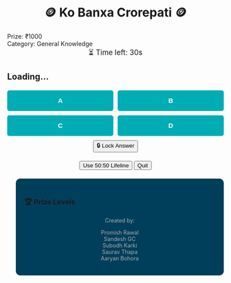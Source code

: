 <html lang="en">
<head>
  <meta charset="UTF-8" />
  <meta name="viewport" content="width=device-width, initial-scale=1.0"/>
  <title>Ko Bancha Crorepati</title>
  <style>
font-family: Arial, sans-serif;
      background-color: #0f3057;
      color: #ffffff;
      display: flex;
      justify-content: space-around;
      align-items: flex-start;
      height: 100vh;
      margin: 0;
      padding: 20px;
    }

    .container {
      max-width: 600px;
      background-color: #00587a;
      border-radius: 10px;
      padding: 20px;
      flex: 1;
    }

    .sidebar {
      background-color: #003f5c;
      padding: 20px;
      border-radius: 10px;
      margin-left: 20px;
      min-width: 250px;
    }

    h1 {
      text-align: center;
    }

    #question {
      font-size: 1.4em;
      margin-bottom: 20px;
    }

    .options {
      display: grid;
      grid-template-columns: 1fr 1fr;
      gap: 10px;
    }

    .option-btn {
      padding: 15px;
      background-color: #00adb5;
      border: none;
      border-radius: 5px;
      color: white;
      font-weight: bold;
      cursor: pointer;
      transition: background-color 0.3s;
      font-size: 1.1em;
    }

    .option-btn.selected {
      background-color: #ffaa00 !important;
    }

    .option-btn.correct {
      background-color: #28a745 !important;
    }

    .option-btn.incorrect {
      background-color: #dc3545 !important;
    }

    .option-btn:disabled {
      cursor: not-allowed;
    }

    .lifeline-box {
      margin-top: 20px;
      text-align: center;
    }

    #result, #levelComplete {
      margin-top: 20px;
      font-size: 1.1em;
      text-align: center;
    }

    #timer {
      font-size: 1.2em;
      margin-bottom: 10px;
      text-align: center;
    }

    .level {
      padding: 5px 0;
      border-bottom: 1px solid #ffffff22;
    }

    .active-level {
      color: gold;
      font-weight: bold;
    }

    .super-sawaal {
      background-color: orange;
      padding: 2px 5px;
      border-radius: 5px;
      color: #000;
      font-weight: bold;
    }

    .team {
      margin-top: 20px;
      font-size: 0.9em;
      color: #aaa;
      text-align: center;
    }
  </style>
</head>
<body>



  <div class="container">
    <h1>🪙 Ko Banxa Crorepati 🪙</h1>
    <div id="prize">Prize: ₹1000</div>
    <div id="category">Category: General Knowledge</div>
    <div id="timer">⏳ Time left: 30s</div>
    <div id="question-box">
      <h2 id="question">Loading...</h2>
      <div class="options">
        <button class="option-btn" onclick="selectOption(0)">A</button>
        <button class="option-btn" onclick="selectOption(1)">B</button>
        <button class="option-btn" onclick="selectOption(2)">C</button>
        <button class="option-btn" onclick="selectOption(3)">D</button>
      </div>
      <div style="text-align:center; margin-top:10px">
        <button onclick="lockAnswer()">🔒 Lock Answer</button>
      </div>
    </div>
    <div class="lifeline-box">
      <button id="lifeline-btn" onclick="useLifeline()">Use 50:50 Lifeline</button>
      <button onclick="quitGame()">Quit</button>
    </div>
    <div id="result"></div>
    <div id="levelComplete"></div>
  </div>

  <div class="sidebar">
    <h3>🏆 Prize Levels</h3>
    <div id="prize-levels"></div>
    <div class="team">
      <p>Created by:</p>
      <p>Promish Rawal<br>Sandesh GC<br>Subodh Karki<br>Saurav Thapa<br>Aaryan Bohora</p>
    </div>
  </div>

  <script>
    const recognition = new (window.SpeechRecognition || window.webkitSpeechRecognition)();
    recognition.continuous = true;
    recognition.interimResults = false;
    recognition.lang = 'en-US';
    recognition.start();

    recognition.onresult = function(event) {
      const transcript = event.results[event.results.length - 1][0].transcript.toLowerCase();
      if (transcript.includes("lock")) {
        lockAnswer();
      } else if (transcript.includes("pause")) {
        clearInterval(timerInterval);
      } else if (transcript.includes("resume")) {
        startTimer();
      } else {
        ['a','b','c','d'].forEach((val, idx) => {
          if (transcript.includes(val)) {
            selectOption(idx);
          }
        });
      }
    };

    const questions = [
    { question: "What is the capital of Australia?", category: "General Knowledge", options: ["Sydney", " Melbourne, "Canberra", "Brisbane"], answer: 2 },
    { question: "In which year did World War II end?", category: "General Knowledge", options: ["1945", "1942", "1950", "1899"], answer: 0 },
    { question: "Who invented the equals sign (=) ?", category: "Math", options: ["Joseph Huddart", "Leonhard Euler", "William Oughtred", "Robert Recorde"], answer: 3 },
    { question: "Who discovered Derivatives?", category: "Math", options: ["Gottfried Leibniz", "Vincenzo Riccati", "William Playfair", " Leonhard Euler"], answer: 0 },
    { question: "Choose the correct spelling:", category: "English", options: ["Recieve", "Receive", "Receeve", "Receiv"], answer: 1 },
    { question: "Synonym of 'Happy'?", category: "English", options: ["Sad", "Angry", "Joyful", "Upset"], answer: 2 },
    { question: "Who wrote 'Muna Madan'?", category: "Nepali", options: ["Laxmi Prasad Devkota", "Bhanubhakta", "Parijat", "Lekhnath Paudyal"], answer: 0 },
    { question: "Nepali New Year falls on?", category: "Nepali", options: ["Baisakh 1", "Ashad 15", "Kartik 5", "Chaitra 30"], answer: 0 },
    { question: "What is the chemical symbol of water?", category: "Chemistry", options: ["H2O", "O2", "CO2", "HO2"], answer: 0 },
    { question: "Atomic number of Oxygen?", category: "Chemistry", options: ["6", "7", "8", "9"], answer: 2 },
    { question: "What is the speed of light?", category: "Physics", options: ["299,792,458 m/s", "300,000,000 m/s", "150,000,000 m/s", "3,000 m/s"], answer: 0 },
    { question: "Who discovered gravity?", category: "Physics", options: ["Einstein", "Newton", "Tesla", "Faraday"], answer: 1 }
  ];

     const prizeLevels = [1000, 5000, 10000, 40000, 100000, 160000, 500000, 640000, 1250000, 2500000, 50000000, 10000000];

    let currentQuestion = 0;
    let selectedOption = -1;
    let currentPrize = 0;
    let lifelineUsed = false;
    let timerInterval;
    let timeLeft = 20;

    const optionBtns = document.querySelectorAll(".option-btn");

    function startTimer() {
      timeLeft = 20;
      document.getElementById("timer").textContent = `⏳ Time left: ${timeLeft}s`;
      clearInterval(timerInterval);
      timerInterval = setInterval(() => {
        timeLeft--;
        document.getElementById("timer").textContent = `⏳ Time left: ${timeLeft}s`;
        if (timeLeft <= 0) {
          clearInterval(timerInterval);
          lockAnswer();
        }
      }, 1000);
    }

    function loadQuestion() {
      selectedOption = -1;
      const q = questions[currentQuestion];
      document.getElementById("question").textContent = q.question;
      document.getElementById("category").textContent = `Category: ${q.category}`;
      optionBtns.forEach((btn, index) => {
        btn.textContent = `${String.fromCharCode(65 + index)}. ${q.options[index]}`;
        btn.disabled = false;
        btn.style.visibility = "visible";
        btn.classList.remove("correct", "incorrect", "selected");
      });
      document.getElementById("result").textContent = "";
      document.getElementById("levelComplete").textContent = "";
      document.getElementById("prize").textContent = `Prize: ₹${currentPrize}`;
      updatePrizeLevels();
      startTimer();
    }

    function selectOption(index) {
      selectedOption = index;
      optionBtns.forEach(btn => btn.classList.remove("selected"));
      optionBtns[index].classList.add("selected");
    }

    function lockAnswer() {
      if (selectedOption === -1) return;
      clearInterval(timerInterval);
      const correct = questions[currentQuestion].answer;
      optionBtns.forEach((btn, idx) => {
        btn.disabled = true;
        if (idx === correct) btn.classList.add("correct");
        if (idx === selectedOption && idx !== correct) btn.classList.add("incorrect");
      });
      if (selectedOption === correct) {
        currentPrize = prizeLevels[currentQuestion];
        document.getElementById("result").textContent = `✅ Correct! You won ₹${currentPrize}`;
        document.getElementById("levelComplete").textContent = `🎉 Level ${currentQuestion + 1} Complete!`;
        currentQuestion++;
        if (currentQuestion < questions.length) {
          setTimeout(loadQuestion, 2000);
        } else {
          document.getElementById("result").textContent = `🏆 Congratulations! You are a Crorepati! Total: ₹${currentPrize}`;
        }
      } else {
        document.getElementById("result").textContent = `❌ Wrong! Correct answer: ${questions[currentQuestion].options[correct]}`;
      }
    }

    function useLifeline() {
      if (lifelineUsed) return;
      lifelineUsed = true;
      document.getElementById("lifeline-btn").disabled = true;
      const correct = questions[currentQuestion].answer;
      let hidden = 0;
      while (hidden < 2) {
        const rand = Math.floor(Math.random() * 4);
        if (rand !== correct && optionBtns[rand].style.visibility !== "hidden") {
          optionBtns[rand].style.visibility = "hidden";
          hidden++;
        }
      }
    }

    function quitGame() {
      clearInterval(timerInterval);
      document.getElementById("result").textContent = `🏁 You quit! Total winnings: ₹${currentPrize}`;
      optionBtns.forEach(btn => btn.disabled = true);
      document.getElementById("lifeline-btn").disabled = true;
      document.getElementById("timer").textContent = "";
    }

    function updatePrizeLevels() {
      const prizeLevelsEl = document.getElementById("prize-levels");
      prizeLevelsEl.innerHTML = "";
      prizeLevels.forEach((amt, idx) => {
        const div = document.createElement("div");
        let levelClass = "level";
        if (idx === currentQuestion) levelClass += " active-level";
        if (idx === 6) div.innerHTML = `<span class='super-sawaal'>Super Sawaal</span> - ₹${amt}`;
        else div.textContent = `Level ${idx + 1}: ₹${amt}`;
        div.className = levelClass;
        prizeLevelsEl.appendChild(div);
      });
    }

    loadQuestion();
  </script>
</body>
</html>
